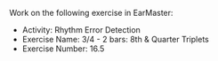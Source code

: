 Work on the following exercise in EarMaster:
- Activity: Rhythm Error Detection
- Exercise Name: 3/4 - 2 bars: 8th & Quarter Triplets
- Exercise Number: 16.5
